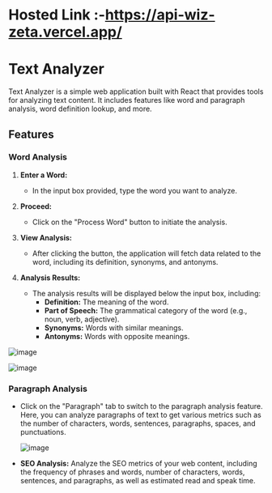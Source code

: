 # Hosted Link :-https://api-wiz-zeta.vercel.app/
# Text Analyzer

Text Analyzer is a simple web application built with React that provides tools for analyzing text content. It includes features like word and paragraph analysis, word definition lookup, and more.

## Features

### Word Analysis

1. **Enter a Word:**
   - In the input box provided, type the word you want to analyze.

2. **Proceed:**
   - Click on the "Process Word" button to initiate the analysis.

3. **View Analysis:**
   - After clicking the button, the application will fetch data related to the word, including its definition, synonyms, and antonyms.

4. **Analysis Results:**
   - The analysis results will be displayed below the input box, including:
     - **Definition:** The meaning of the word.
     - **Part of Speech:** The grammatical category of the word (e.g., noun, verb, adjective).
     - **Synonyms:** Words with similar meanings.
     - **Antonyms:** Words with opposite meanings.

  ![image](https://github.com/Ayush19bansal/ApiWiz/assets/118842033/d595ca96-63fb-40b3-a25d-f327bd0106cf)

  ![image](https://github.com/Ayush19bansal/ApiWiz/assets/118842033/9f86b529-9b1b-42c8-92bb-600bb23f1898)


  

### Paragraph Analysis

- Click on the "Paragraph" tab to switch to the paragraph analysis feature. Here, you can analyze paragraphs of text to get various metrics such as the number of characters, words, sentences, paragraphs, spaces, and punctuations.

  ![image](https://github.com/Ayush19bansal/ApiWiz/assets/118842033/d229ebdd-88ef-4173-94f2-879c91ac3a42)

- **SEO Analysis:** Analyze the SEO metrics of your web content, including the frequency of phrases and words, number of characters, words, sentences, and paragraphs, as well as estimated read and speak time.

